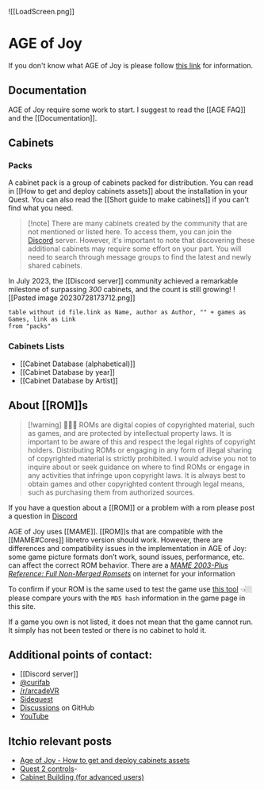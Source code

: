 ![[LoadScreen.png]]

# AGE of Joy

If you don't know what AGE of Joy is please follow [this link](https://curifab.itch.io/age-of-joy) for information.

## Documentation

AGE of Joy require some work to start. I suggest to read the [[AGE FAQ]] and the [[Documentation]]. 

## Cabinets

### Packs

A cabinet pack is a group of cabinets packed for distribution. You can read in [[How to get and deploy cabinets assets]] about the installation in your Quest. You can also read the [[Short guide to make cabinets]]  if you can't find what you need.

> [!note] There are many cabinets created by the community that are not mentioned or listed here. To access them, you can join the [Discord](https://discord.gg/b83ykCM9Xp)  server. However, it's important to note that discovering these additional cabinets may require some effort on your part. You will need to search through message groups to find the latest and newly shared cabinets.

In July 2023, the [[Discord server]] community achieved a remarkable milestone of surpassing *300* cabinets, and the count is still growing!
![[Pasted image 20230728173712.png]]

```dataview 
table without id file.link as Name, author as Author, "" + games as Games, link as Link
from "packs"
```


### Cabinets Lists

- [[Cabinet Database (alphabetical)]]
- [[Cabinet Database by year]]
- [[Cabinet Database by Artist]]

## About [[ROM]]s

> [!warning]  👮🏼‍♂️ ROMs are digital copies of copyrighted material, such as games, and are protected by intellectual property laws. It is important to be aware of this and respect the legal rights of copyright holders. Distributing ROMs or engaging in any form of illegal sharing of copyrighted material is strictly prohibited.
I would advise you not to inquire about or seek guidance on where to find ROMs or engage in any activities that infringe upon copyright laws. It is always best to obtain games and other copyrighted content through legal means, such as purchasing them from authorized sources.

If you have a question about a [[ROM]] or a problem with a rom please post a question in [Discord](https://discord.gg/b83ykCM9Xp)

AGE of Joy uses [[MAME]]. [[ROM]]s that are compatible with the [[MAME#Cores]] libretro version should work. However, there are differences and compatibility issues in the implementation in AGE of Joy: some game picture formats don’t work, sound issues, performance, etc. can affect the correct ROM behavior. There are a _[MAME 2003-Plus Reference: Full Non-Merged Romsets](https://www.google.com/search?q=MAME+2003-Plus+Reference%3A+Full+Non-Merged+Romsets&sourceid=chrome&ie=UTF-8)_ on internet for your information

To confirm if your ROM is the same used to test the game use [this tool](https://curif.github.io/AgeOfJoy-ROMCRC/index.html) 👈🏼 please compare yours with the `MD5 hash` information in the game page in this site.

If a game you own is not listed, it does not mean that the game cannot run. It simply has not been tested or there is no cabinet to hold it.

## Additional points of contact:

- [[Discord server]]
- [@curifab](https://twitter.com/curifab)
- [/r/arcadeVR](https://www.reddit.com/r/arcadeVR/)
- [Sidequest](https://sidequestvr.com/app/11839/age-of-joy-a-retro-arcade-gallery-experience-in-vr)
- [Discussions](https://github.com/curif/AgeOfJoy-2022.1/discussions) on GitHub 
- [YouTube](https://www.youtube.com/watch?v=CGsnz_nbK78&list=PLY9n9w5xQ2NE5KNs4YvOgKl8CQfCZqI4_)


## Itchio relevant posts

- [Age of Joy - How to get and deploy cabinets assets](https://curifab.itch.io/age-of-joy/devlog/457114/age-of-joy-how-to-get-and-deploy-cabinets-assets)
- [Quest 2 controls](https://curifab.itch.io/age-of-joy/devlog/457164/age-of-joy-quest-2-controls)-
- [Cabinet Building (for advanced users)](https://curifab.itch.io/age-of-joy/devlog/456444/about-the-age-of-joy-cabinet-building)

